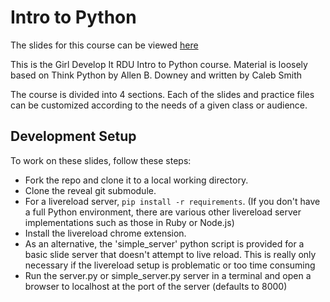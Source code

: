 # Intro to Python

The slides for this course can be viewed [here](http://calebsmith.github.io/gdi-intro-python/#/)

This is the Girl Develop It RDU Intro to Python course. Material is loosely based on Think Python by Allen B. Downey and written by Caleb Smith

The course is divided into 4 sections. Each of the slides and practice files can be customized according to the needs of a given class or audience.


Development Setup
-----------------

To work on these slides, follow these steps:

* Fork the repo and clone it to a local working directory.
* Clone the reveal git submodule.
* For a livereload server, `pip install -r requirements`. (If you don't have a
full Python environment, there are various other livereload server
implementations such as those in Ruby or Node.js)
* Install the livereload chrome extension.
* As an alternative, the 'simple_server' python script is provided for a
basic slide server that doesn't attempt to live reload. This is really only
necessary if the livereload setup is problematic or too time consuming
* Run the server.py or simple_server.py server in a terminal and open a browser
to localhost at the port of the server (defaults to 8000)
